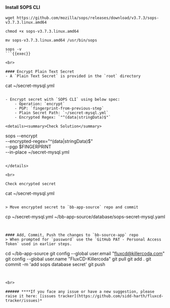 #### Install SOPS CLI
```
wget https://github.com/mozilla/sops/releases/download/v3.7.3/sops-v3.7.3.linux.amd64

chmod +x sops-v3.7.3.linux.amd64

mv sops-v3.7.3.linux.amd64 /usr/bin/sops

sops -v
```{{exec}}

<br>

#### Encrypt Plain Text Secret
- A `Plain Text Secret` is provided in the `root` directory

```
cat ~/secret-mysql.yml
```{{exec}}

- Encrypt secret with `SOPS CLI` using below spec:
    - Operation: `encrypt`
    - PGP: `fingerprint-from-previous-step`
    - Plain Secret Path: `~/secret-mysql.yml`
    - Encrypted Regex: `"^(data|stringData)$"`

<details><summary>Check Solution</summary>

```
sops --encrypt \
--encrypted-regex="^(data|stringData)$" \
--pgp $FINGERPRINT \
--in-place ~/secret-mysql.yml
```{{exec}}

</details>

<br>

Check encrypted secret
```
cat ~/secret-mysql.yml
```{{exec}}

> Move encrypted secret to `bb-app-source` repo and commit

```
cp ~/secret-mysql.yml ~/bb-app-source/database/sops-secret-mysql.yaml
```{{exec}}


#### Add, Commit, Push the changes to `bb-source-app` repo
> When prompted for `password` use the `GitHub PAT - Personal Access Token` used in earlier steps.

```
cd ~/bb-app-source
git config --global user.email "fluxcd@killercoda.com"
git config --global user.name "FluxCD-Killercoda"
git pull
git add .
git commit -m 'add sops database secret'
git push
```{{exec}}


<br>

###### ****If you face any issue or have a new suggestion, please raise it here: [issues tracker](https://github.com/sidd-harth/fluxcd-tracker/issues)*